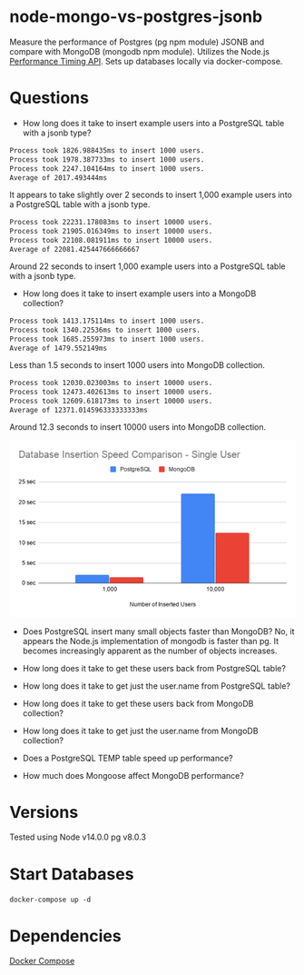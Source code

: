 # node-mongo-vs-postgres-jsonb
Measure the performance of Postgres (pg npm module) JSONB and compare with MongoDB (mongodb npm module). Utilizes the Node.js [Performance Timing API](https://nodejs.org/api/perf_hooks.html#perf_hooks_performance_timing_api). Sets up databases locally via docker-compose.

# Questions
- How long does it take to insert example users into a PostgreSQL table with a jsonb type?
```
Process took 1826.988435ms to insert 1000 users.
Process took 1978.387733ms to insert 1000 users.
Process took 2247.104164ms to insert 1000 users.
Average of 2017.493444ms
```
It appears to take slightly over 2 seconds to insert 1,000 example users into a PostgreSQL table with a jsonb type.
```
Process took 22231.178083ms to insert 10000 users.
Process took 21905.016349ms to insert 10000 users.
Process took 22108.081911ms to insert 10000 users.
Average of 22081.425447666666667
```
Around 22 seconds to insert 1,000 example users into a PostgreSQL table with a jsonb type.

- How long does it take to insert example users into a MongoDB collection?
```
Process took 1413.175114ms to insert 1000 users.
Process took 1340.22536ms to insert 1000 users.
Process took 1685.255973ms to insert 1000 users.
Average of 1479.552149ms
```
Less than 1.5 seconds to insert 1000 users into MongoDB collection.
```
Process took 12030.023003ms to insert 10000 users.
Process took 12473.402613ms to insert 10000 users.
Process took 12609.618173ms to insert 10000 users.
Average of 12371.014596333333333ms
```
Around 12.3 seconds to insert 10000 users into MongoDB collection.

![](assets/insertUser.png?raw=true)

- Does PostgreSQL insert many small objects faster than MongoDB?
No, it appears the Node.js implementation of mongodb is faster than pg. It becomes increasingly apparent as the number of objects increases.

- How long does it take to get these users back from PostgreSQL table?
- How long does it take to get just the user.name from PostgreSQL table?
- How long does it take to get these users back from MongoDB collection?
- How long does it take to get just the user.name from MongoDB collection?
- Does a PostgreSQL TEMP table speed up performance?
- How much does Mongoose affect MongoDB performance?

# Versions
Tested using Node v14.0.0
pg v8.0.3

# Start Databases
`docker-compose up -d`

# Dependencies
[Docker Compose](https://docs.docker.com/compose/)
